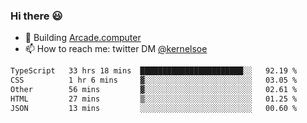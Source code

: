 ### Hi there 😃

- 🔨 Building [Arcade.computer](https://arcade.computer)
- 📫 How to reach me: twitter DM [@kernelsoe](https://twitter.com/kernelsoe)

<!--START_SECTION:waka-->

```txt
TypeScript   33 hrs 18 mins  ███████████████████████░░   92.19 %
CSS          1 hr 6 mins     ▓░░░░░░░░░░░░░░░░░░░░░░░░   03.05 %
Other        56 mins         ▓░░░░░░░░░░░░░░░░░░░░░░░░   02.61 %
HTML         27 mins         ▒░░░░░░░░░░░░░░░░░░░░░░░░   01.25 %
JSON         13 mins         ░░░░░░░░░░░░░░░░░░░░░░░░░   00.60 %
```

<!--END_SECTION:waka-->
